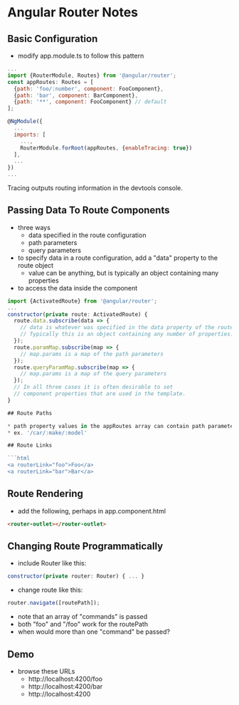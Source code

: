 # Angular Router Notes

## Basic Configuration
* modify app.module.ts to follow this pattern
```js
...
import {RouterModule, Routes} from '@angular/router'; 
const appRoutes: Routes = [
  {path: 'foo/:number', component: FooComponent},
  {path: 'bar', component: BarComponent},
  {path: '**', component: FooComponent} // default
];

@NgModule({
  ...
  imports: [
    ...,
    RouterModule.forRoot(appRoutes, {enableTracing: true})
  ],
  ...
})
...
```
Tracing outputs routing information in the devtools console.

## Passing Data To Route Components

* three ways
  * data specified in the route configuration
  * path parameters
  * query parameters
* to specify data in a route configuration,
  add a "data" property to the route object
  * value can be anything, but is typically
    an object containing many properties
* to access the data inside the component
```js
import {ActivatedRoute} from '@angular/router';
...
constructor(private route: ActivatedRoute) {
  route.data.subscribe(data => {
    // data is whatever was specified in the data property of the route.
    // Typically this is an object containing any number of properties.
  });
  route.paramMap.subscribe(map => {
    // map.params is a map of the path parameters
  });
  route.queryParamMap.subscribe(map => {
    // map.params is a map of the query parameters
  });
  // In all three cases it is often desirable to set
  // component properties that are used in the template.
}

## Route Paths

* path property values in the appRoutes array can contain path parameters
* ex. '/car/:make/:model'

## Route Links

```html
<a routerLink="foo">Foo</a>
<a routerLink="bar">Bar</a>
```

## Route Rendering

* add the following, perhaps in app.component.html
```html
<router-outlet></router-outlet>
```

## Changing Route Programmatically
* include Router like this:
```js
constructor(private router: Router) { ... }
```
* change route like this:
```js
router.navigate([routePath]);
```
* note that an array of "commands" is passed
* both "foo" and "/foo" work for the routePath
* when would more than one "command" be passed?

## Demo
* browse these URLs
  * http://localhost:4200/foo
  * http://localhost:4200/bar
  * http://localhost:4200

